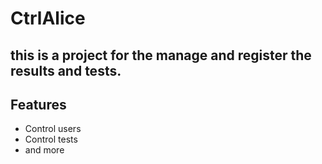 # CtrlAlice
## this is a project for the manage and register the results and tests.
## Features

- Control users
- Control tests
- and more
